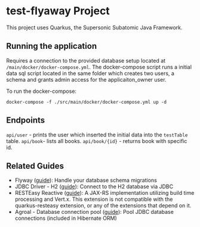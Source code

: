 # test-flyaway Project

This project uses Quarkus, the Supersonic Subatomic Java Framework.

## Running the application
Requires a connection to the provided database setup located at `/main/docker/docker-compose.yml`.
The docker-compose script runs a initial data sql script located in the same folder which creates two users, a schema and grants admin access for the applicaiton_owner user.

To run the docker-compose: 
```shell
docker-compose -f ./src/main/docker/docker-compose.yml up -d
```

## Endpoints

`api/user` - prints the user which inserted the initial data into the `testTable` table.
`api/book`- lists all books.
`api/book/{id}` - returns book with specific id.

## Related Guides

- Flyway ([guide](https://quarkus.io/guides/flyway)): Handle your database schema migrations
- JDBC Driver - H2 ([guide](https://quarkus.io/guides/datasource)): Connect to the H2 database via JDBC
- RESTEasy Reactive ([guide](https://quarkus.io/guides/resteasy-reactive)): A JAX-RS implementation utilizing build time processing and Vert.x. This extension is not compatible with the quarkus-resteasy extension, or any of the extensions that depend on it.
- Agroal - Database connection pool ([guide](https://quarkus.io/guides/datasource)): Pool JDBC database connections (included in Hibernate ORM)
